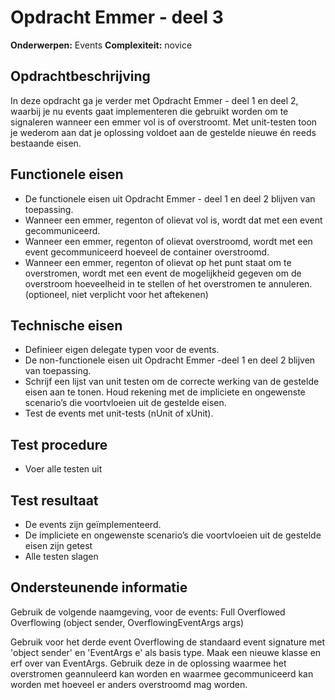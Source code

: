 # Opdracht Emmer - deel 3
**Onderwerpen:** Events
**Complexiteit:** novice 

## Opdrachtbeschrijving
In deze opdracht ga je verder met Opdracht Emmer - deel 1 en deel 2, waarbij je nu events gaat implementeren die gebruikt worden om te signaleren wanneer een emmer vol is of overstroomt. Met unit-testen toon je wederom aan dat je oplossing voldoet aan de gestelde nieuwe én reeds bestaande eisen. 

## Functionele eisen
-	De functionele eisen uit Opdracht Emmer - deel 1 en deel 2 blijven van toepassing.
-	Wanneer een emmer, regenton of olievat vol is, wordt dat met een event gecommuniceerd.
-	Wanneer een emmer, regenton of olievat overstroomd, wordt met een event gecommuniceerd hoeveel de container overstroomd.
-	Wanneer een emmer, regenton of olievat op het punt staat om te overstromen, wordt met een event de mogelijkheid gegeven om de overstroom hoeveelheid in te stellen of het overstromen te annuleren. (optioneel, niet verplicht voor het aftekenen)

## Technische eisen
-	Definieer eigen delegate typen voor de events.
-	De non-functionele eisen uit Opdracht Emmer -deel 1 en deel 2 blijven van toepassing.
-	Schrijf een lijst van unit testen om de correcte werking van de gestelde eisen aan te tonen. Houd rekening met de impliciete en ongewenste scenario’s die voortvloeien uit de gestelde eisen.
-	Test de events met unit-tests (nUnit of xUnit).

## Test procedure
-	Voer alle testen uit

## Test resultaat
-	De events zijn geïmplementeerd.
-	De impliciete en ongewenste scenario’s die voortvloeien uit de gestelde eisen zijn getest
-	Alle testen slagen

## Ondersteunende informatie

Gebruik de volgende naamgeving, voor de events:
	Full
	Overflowed
	Overflowing (object sender, OverflowingEventArgs args)

Gebruik voor het derde event Overflowing de standaard event signature met 'object sender' en 'EventArgs e' als basis type. Maak een nieuwe klasse en erf over van EventArgs. Gebruik deze in de oplossing waarmee het overstromen geannuleerd kan worden en waarmee gecommuniceerd kan worden met hoeveel er anders overstroomd mag worden.